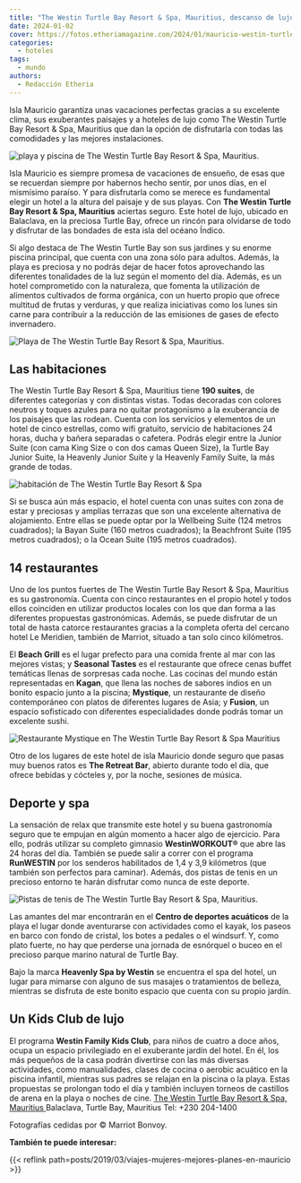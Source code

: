 ```yaml
---
title: "The Westin Turtle Bay Resort & Spa, Mauritius, descanso de lujo en Isla Mauricio"
date: 2024-01-02
cover: https://fotos.etheriamagazine.com/2024/01/mauricio-westin-turtle-bay-vista-aerea.jpg
categories: 
  - hoteles
tags: 
  - mundo
authors: 
  - Redacción Etheria
---
```


Isla Mauricio garantiza unas vacaciones perfectas gracias a su excelente clima, sus 
exuberantes paisajes y a hoteles de lujo como The Westin Turtle Bay Resort & Spa, 
Mauritius que dan la opción de disfrutarla con todas las comodidades y las mejores 
instalaciones. 

![playa y piscina de The Westin Turtle Bay Resort & Spa, Mauritius.](https://fotos.etheriamagazine.com/2024/01/mauricio-westin-turtle-bay-vista-aerea.jpg "The Westin Turtle Bay Resort & Spa, Mauritius.")

Isla Mauricio es siempre promesa de vacaciones de ensueño, de esas que se recuerdan 
siempre por habernos hecho sentir, por unos días, en el mismísimo paraíso. Y para 
disfrutarla como se merece es fundamental elegir un hotel a la altura del paisaje y de 
sus playas. Con **The Westin Turtle Bay Resort & Spa, Mauritius** aciertas seguro. Este 
hotel de lujo, ubicado en Balaclava, en la preciosa Turtle Bay, ofrece un rincón para 
olvidarse de todo y disfrutar de las bondades de esta isla del océano Índico. 

Si algo destaca de The Westin Turtle Bay son sus jardines y su enorme piscina principal, 
que cuenta con una zona sólo para adultos. Además, la playa es preciosa y no podrás 
dejar de hacer fotos aprovechando las diferentes tonalidades de la luz según el momento 
del día. Además, es un hotel comprometido con la naturaleza, que fomenta la utilización 
de alimentos cultivados de forma orgánica, con un huerto propio que ofrece multitud de 
frutas y verduras, y que realiza iniciativas como los lunes sin carne para contribuir a 
la reducción de las emisiones de gases de efecto invernadero. 

![Playa de The Westin Turtle Bay Resort & Spa, Mauritius.](https://fotos.etheriamagazine.com/2024/01/mauricio-westin-turtle-bay-playa.jpg "Playa de The Westin Turtle Bay Resort & Spa, Mauritius.")

## Las habitaciones

The Westin Turtle Bay Resort & Spa, Mauritius tiene **190 suites**, de diferentes 
categorías y con distintas vistas. Todas decoradas con colores neutros y toques azules 
para no quitar protagonismo a la exuberancia de los paisajes que las rodean. Cuenta con 
los servicios y elementos de un hotel de cinco estrellas, como wifi gratuito, servicio 
de habitaciones 24 horas, ducha y bañera separadas o cafetera. Podrás elegir entre la 
Junior Suite (con cama King Size o con dos camas Queen Size), la Turtle Bay Junior 
Suite, la Heavenly Junior Suite y la Heavenly Family Suite, la más grande de todas. 

![habitación de The Westin Turtle Bay Resort & Spa](https://fotos.etheriamagazine.com/2024/01/mauricio-westin-turtle-bay-King-Sea-View-Junior-Suite.jpg "Junior Suite con vistas al mar.")

Si se busca aún más espacio, el hotel cuenta con unas suites con zona de estar y 
preciosas y amplias terrazas que son una excelente alternativa de alojamiento. Entre 
ellas se puede optar por la Wellbeing Suite (124 metros cuadrados); la Bayan Suite (160 
metros cuadrados); la Beachfront Suite (195 metros cuadrados); o la Ocean Suite (195 
metros cuadrados). 

## 14 restaurantes

Uno de los puntos fuertes de The Westin Turtle Bay Resort & Spa, Mauritius es su 
gastronomía. Cuenta con cinco restaurantes en el propio hotel y todos ellos coinciden en 
utilizar productos locales con los que dan forma a las diferentes propuestas 
gastronómicas. Además, se puede disfrutar de un total de hasta catorce restaurantes 
gracias a la completa oferta del cercano hotel Le Meridien, también de Marriot, situado 
a tan solo cinco kilómetros. 

El **Beach Grill** es el lugar prefecto para una comida frente al mar con las mejores 
vistas; y **Seasonal Tastes** es el restaurante que ofrece cenas buffet temáticas llenas 
de sorpresas cada noche. Las cocinas del mundo están representadas en **Kagan**, que 
llena las noches de sabores indios en un bonito espacio junto a la piscina; 
**Mystique**, un restaurante de diseño contemporáneo con platos de diferentes lugares de 
Asia; y **Fusion**, un espacio sofisticado con diferentes especialidades donde podrás 
tomar un excelente sushi. 

![Restaurante Mystique en The Westin Turtle Bay Resort & Spa Mauritius](https://fotos.etheriamagazine.com/2024/01/Mauricio-westin-turtle-bay-Mystique-Bar.jpg "Restaurante Mystique.")

Otro de los lugares de este hotel de isla Mauricio donde seguro que pasas muy buenos 
ratos es **The Retreat Bar**, abierto durante todo el día, que ofrece bebidas y cócteles 
y, por la noche, sesiones de música. 

## Deporte y spa

La sensación de relax que transmite este hotel y su buena gastronomía seguro que te 
empujan en algún momento a hacer algo de ejercicio. Para ello, podrás utilizar su 
completo gimnasio **WestinWORKOUT®** que abre las 24 horas del día. También se puede 
salir a correr con el programa **RunWESTIN** por los senderos habilitados de 1,4 y 3,9 
kilómetros (que también son perfectos para caminar). Además, dos pistas de tenis en un 
precioso entorno te harán disfrutar como nunca de este deporte. 

![Pistas de tenis de The Westin Turtle Bay Resort & Spa, Mauritius.](https://fotos.etheriamagazine.com/2024/01/mauricio-westin-turtle-bay-pistas-tenis.jpg "Pistas de tenis de The Westin Turtle Bay Resort & Spa, Mauritius.")

Las amantes del mar encontrarán en el **Centro de deportes acuáticos** de la playa el 
lugar donde aventurarse con actividades como el kayak, los paseos en barco con fondo de 
cristal, los botes a pedales o el windsurf. Y, como plato fuerte, no hay que perderse 
una jornada de esnórquel o buceo en el precioso parque marino natural de Turtle Bay. 

Bajo la marca **Heavenly Spa by Westin** se encuentra el spa del hotel, un lugar para 
mimarse con alguno de sus masajes o tratamientos de belleza, mientras se disfruta de 
este bonito espacio que cuenta con su propio jardín. 

## Un Kids Club de lujo

El programa **Westin Family Kids Club**, para niños de cuatro a doce años, ocupa un 
espacio privilegiado en el exuberante jardín del hotel. En él, los más pequeños de la 
casa podrán divertirse con las más diversas actividades, como manualidades, clases de 
cocina o aerobic acuático en la piscina infantil, mientras sus padres se relajan en la 
piscina o la playa. Estas propuestas se prolongan todo el día y también incluyen torneos 
de castillos de arena en la playa o noches de cine. [The Westin Turtle Bay Resort & Spa, 
Mauritius 
](https://www.marriott.com/en-us/hotels/mrutb-the-westin-turtle-bay-resort-and-spa-mauritius/overview/)Balaclava, 
Turtle Bay, Mauritius Tel: +230 204-1400 

Fotografías cedidas por © Marriot Bonvoy. 

**También te puede interesar:** 

{{< reflink path=posts/2019/03/viajes-mujeres-mejores-planes-en-mauricio >}}
